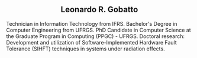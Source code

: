 <h2 align="center">Leonardo R. Gobatto</h2>

Technician in Information Technology from IFRS.
Bachelor's Degree in Computer Engineering from UFRGS.
PhD Candidate in Computer Science at the Graduate Program in Computing (PPGC) - UFRGS.
Doctoral research: Development and utilization of Software-Implemented Hardware Fault Tolerance (SIHFT) techniques in systems under radiation effects.
